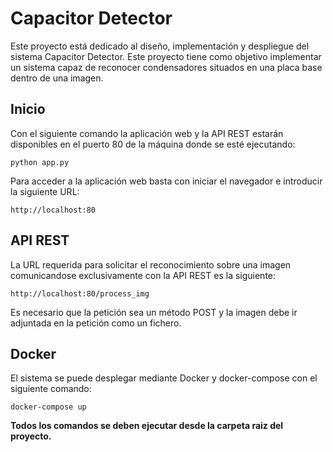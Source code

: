 # Capacitor Detector

Este proyecto está dedicado al diseño, implementación y despliegue del sistema Capacitor Detector. Este proyecto tiene como objetivo implementar un sistema capaz de reconocer condensadores situados en una placa base dentro de una imagen.

## Inicio

Con el siguiente comando la aplicación web y la API REST estarán disponibles en el puerto 80 de la máquina donde se esté ejecutando:

`` python app.py ``

Para acceder a la aplicación web basta con iniciar el navegador e introducir la siguiente URL:

`` http://localhost:80 ``

## API REST

La URL requerida para solicitar el reconocimiento sobre una imagen comunicandose exclusivamente con la API REST es la siguiente:

`` http://localhost:80/process_img ``

Es necesario que la petición sea un método POST y la imagen debe ir adjuntada en la petición como un fichero.

## Docker

El sistema se puede desplegar mediante Docker y docker-compose con el siguiente comando:

`` docker-compose up ``

**Todos los comandos se deben ejecutar desde la carpeta raiz del proyecto.**